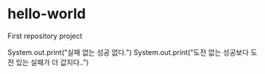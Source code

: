 # hello-world
First repository project

System.out.print("실패 없는 성공 없다.")
System.out.print("도전 없는 성공보다 도전 있는 실패가 더 값지다..")
